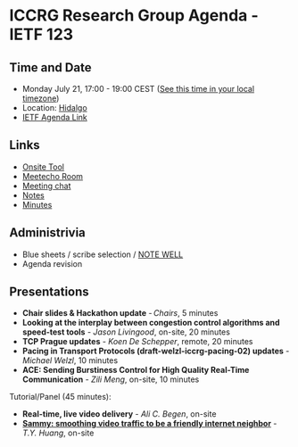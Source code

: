 # ICCRG Research Group Agenda - IETF 123

## Time and Date

* Monday July 21, 17:00 - 19:00 CEST ([See this time in your local timezone](https://www.timeanddate.com/worldclock/fixedtime.html?msg=ICCRG+at+IETF+123&iso=20250721T1700&p1=141&ah=2))
* Location: [Hidalgo](https://datatracker.ietf.org/meeting/123/floor-plan?room=hidalgo)
* [IETF Agenda Link](https://datatracker.ietf.org/meeting/123/agenda/?show=iccrg)

## Links

* [Onsite Tool](https://meetings.conf.meetecho.com/onsite123/?group=iccrg&short=iccrg&item=1)
* [Meetecho Room](https://meetings.conf.meetecho.com/ietf123/?group=iccrg&short=iccrg&item=1)
* [Meeting chat](https://zulip.ietf.org/#narrow/stream/iccrg)
* [Notes](https://notes.ietf.org/notes-ietf-123-iccrg)
* [Minutes](https://datatracker.ietf.org/doc/minutes-123-iccrg/)

## Administrivia

* Blue sheets / scribe selection / [NOTE WELL](https://www.irtf.org/policies/irtf-note-well-2021-05.pdf) 
* Agenda revision

## Presentations

- **Chair slides & Hackathon update** - _Chairs_, 5 minutes
- **Looking at the interplay between congestion control algorithms and speed-test tools** - _Jason Livingood_, on-site, 20 minutes
- **TCP Prague updates** - _Koen De Schepper_, remote, 20 minutes
- **Pacing in Transport Protocols (draft-welzl-iccrg-pacing-02) updates** - _Michael Welzl_, 10 minutes
- **ACE: Sending Burstiness Control for High Quality Real-Time Communication** - _Zili Meng_, on-site, 10 minutes

Tutorial/Panel (45 minutes):
- **Real-time, live video delivery** - _Ali C. Begen_, on-site
- **[Sammy: smoothing video traffic to be a friendly internet neighbor](https://dl.acm.org/doi/abs/10.1145/3603269.3604839)** - _T.Y. Huang_, on-site


